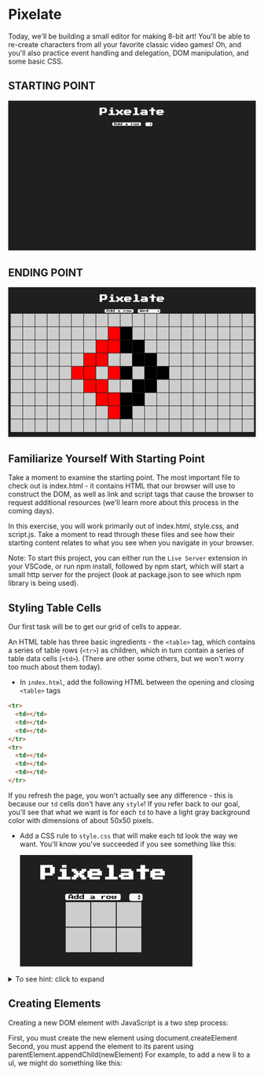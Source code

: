 # Pixelate

Today, we'll be building a small editor for making 8-bit art! You'll be able to re-create characters from all your favorite classic video games! Oh, and you'll also practice event handling and delegation, DOM manipulation, and some basic CSS.

## STARTING POINT

![Starting point](images/pixelate-01.png)

## ENDING POINT

![Ending point](images/pixelate-02.png)

## Familiarize Yourself With Starting Point

Take a moment to examine the starting point. The most important file to check out is index.html - it contains HTML that our browser will use to construct the DOM, as well as link and script tags that cause the browser to request additional resources (we'll learn more about this process in the coming days).

In this exercise, you will work primarily out of index.html, style.css, and script.js. Take a moment to read through these files and see how their starting content relates to what you see when you navigate in your browser.

Note: To start this project, you can either run the `Live Server` extension in your VSCode, or run npm install, followed by npm start, which will start a small http server for the project (look at package.json to see which npm library is being used).

## Styling Table Cells

Our first task will be to get our grid of cells to appear.

An HTML table has three basic ingredients - the `<table>` tag, which contains a series of table rows (`<tr>`) as children, which in turn contain a series of table data cells (`<td>`). (There are other some others, but we won't worry too much about them today).

- In `index.html`, add the following HTML between the opening and closing `<table>` tags

```html
<tr>
  <td></td>
  <td></td>
  <td></td>
</tr>
<tr>
  <td></td>
  <td></td>
  <td></td>
</tr>
```

If you refresh the page, you won't actually see any difference - this is because our `td` cells don't have any `style`! If you refer back to our goal, you'll see that what we want is for each `td` to have a light gray background color with dimensions of about 50x50 pixels.

- Add a CSS rule to `style.css` that will make each td look the way we want. You'll know you've succeeded if you see something like this:

  ![Start styling](images/pixelate-03.png)

<details><summary>To see hint: click to expand</summary>

```css
td {
  height: 50px;
  width: 50px;
  background-color: lightgray;
}
```

</details>

## Creating Elements

Creating a new DOM element with JavaScript is a two step process:

First, you must create the new element using document.createElement
Second, you must append the element to its parent using parentElement.appendChild(newElement)
For example, to add a new li to a ul, we might do something like this:
